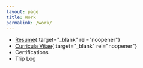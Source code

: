 ```yaml
---
layout: page
title: Work
permalink: /work/
---
```


- [Resume](/Mehus%20resume%205.19.25%20%283%29.pdf){:target="_blank" rel="noopener"}
- [Curricula Vitae](/CV%20Daniel%20Mehus%202025%20%282%29.pdf){:target="_blank" rel="noopener"}
- Certifications
- Trip Log
